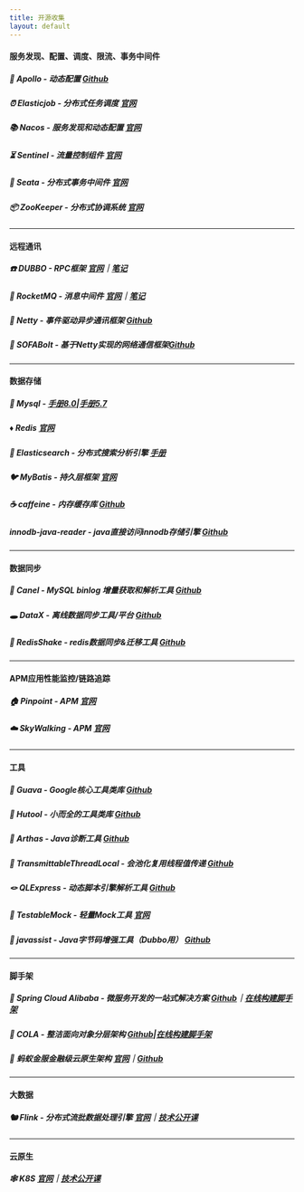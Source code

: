 ```yaml
---
title: 开源收集
layout: default
---
```


#### 服务发现、配置、调度、限流、事务中间件
##### 🍍 Apollo - 动态配置 [Github](https://github.com/ctripcorp/apollo)
##### ⏰ Elasticjob - 分布式任务调度 [官网](http://shardingsphere.apache.org/elasticjob/index_zh.html)
##### 📚 Nacos - 服务发现和动态配置 [官网](https://nacos.io/zh-cn/index.html)
##### ⏳ Sentinel - 流量控制组件 [官网](https://sentinelguard.io/zh-cn/)
##### 🔗 Seata - 分布式事务中间件 [官网](https://seata.io/zh-cn/)
##### 📦 ZooKeeper - 分布式协调系统 [官网](https://zookeeper.apache.org/)
------
#### 远程通讯
##### ☎️ DUBBO - RPC框架 [官网](https://dubbo.apache.org/)｜[笔记](https://wesleyone.github.io/dubboCake/)
##### 🚀 RocketMQ - 消息中间件 [官网](http://rocketmq.apache.org/)｜[笔记](https://wesleyone.github.io/rocketmqCake/)
##### 🦋 Netty - 事件驱动异步通讯框架 [Github](https://github.com/netty/netty)
##### 🐜 SOFABolt - 基于Netty实现的网络通信框架[Github](https://github.com/sofastack/sofa-bolt)
------
#### 数据存储
##### 🐬 Mysql - [手册8.0](https://dev.mysql.com/doc/refman/8.0/en/)|[手册5.7](https://dev.mysql.com/doc/refman/5.7/en/)
##### ♦️ Redis [官网](https://redis.io/)
##### 🌻 Elasticsearch - 分布式搜索分析引擎 [手册](https://www.elastic.co/guide/en/elasticsearch/reference/current/index.html)
##### 🐦 MyBatis - 持久层框架 [官网](https://mybatis.org/mybatis-3/zh/index.html)
##### ☕️ caffeine - 内存缓存库 [Github](https://github.com/ben-manes/caffeine)
##### innodb-java-reader - java直接访问innodb存储引擎 [Github](https://github.com/alibaba/innodb-java-reader)
------
#### 数据同步
##### 🐫 Canel - MySQL binlog 增量获取和解析工具 [Github](https://github.com/alibaba/canal)
##### 🕳️ DataX - 离线数据同步工具/平台 [Github](https://github.com/alibaba/DataX)
##### 🧵 RedisShake - redis数据同步&迁移工具 [Github](https://github.com/alibaba/RedisShake)
------
#### APM应用性能监控/链路追踪
##### 🏠 Pinpoint - APM [官网](https://pinpoint-apm.github.io/pinpoint/)
##### ☁️ SkyWalking - APM [官网](http://skywalking.apache.org/)
------
#### 工具
##### 🥁 Guava - Google核心工具类库 [Github](https://github.com/google/guava)
##### 🐯 Hutool - 小而全的工具类库 [Github](https://github.com/looly/hutool)
##### 🔭 Arthas - Java诊断工具 [Github](https://github.com/alibaba/arthas)
##### 🦦 TransmittableThreadLocal - 会池化复用线程值传递 [Github](https://github.com/alibaba/transmittable-thread-local)
##### 🪢 QLExpress - 动态脚本引擎解析工具 [Github](https://github.com/alibaba/QLExpress)
##### 🦢 TestableMock - 轻量Mock工具 [官网](https://alibaba.github.io/testable-mock/#/)
##### 🎵 javassist - Java字节码增强工具（Dubbo用） [Github](https://github.com/jboss-javassist/javassist)
------
#### 脚手架
##### 🍂 Spring Cloud Alibaba - 微服务开发的一站式解决方案 [Github](https://github.com/alibaba/spring-cloud-alibaba)｜[在线构建脚手架](https://start.aliyun.com/bootstrap.html/?userCode=dnuqwh0e&utm_source=dnuqwh0e)
##### 🐨 COLA - 整洁面向对象分层架构 [Github](https://github.com/alibaba/COLA)|[在线构建脚手架](https://start.aliyun.com/bootstrap.html/?userCode=dnuqwh0e&utm_source=dnuqwh0e#!type=maven-project&language=java&architecture=cola)
##### 🐜 蚂蚁金服金融级云原生架构 [官网](https://www.sofastack.tech/)｜[Github](https://github.com/sofastack)
------
#### 大数据
##### 🐿️ Flink - 分布式流批数据处理引擎 [官网](https://flink.apache.org/zh/)｜[技术公开课](https://space.bilibili.com/33807709/channel/index)
------
#### 云原生
##### 🕸️ K8S [官网](https://kubernetes.io/zh/docs/home/)｜[技术公开课](https://developer.aliyun.com/course/1651?userCode=dnuqwh0e&utm_source=dnuqwh0e)
